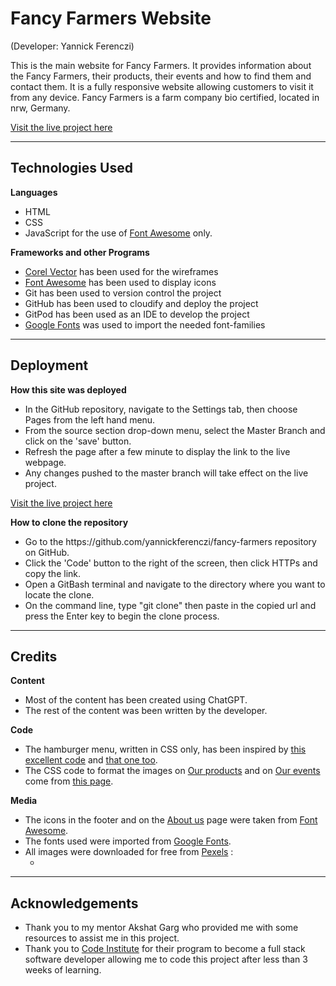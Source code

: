 # Fancy Farmers Website
(Developer: Yannick Ferenczi)

This is the main website for Fancy Farmers. It provides information about the Fancy Farmers, their products, their events and how to find them and contact them. It is a fully responsive website allowing customers to visit it from any device.
Fancy Farmers is a farm company bio certified, located in nrw, Germany.

[Visit the live project here](https://yannickferenczi.github.io/fancy-farmers/index.html)

---
## Technologies Used
**Languages**
<ul>
    <li>HTML</li>
    <li>CSS</li>
    <li>JavaScript for the use of <a href="https://fontawesome.com/" target="_blank">Font Awesome</a> only.</li>
</ul>

**Frameworks and other Programs**
<ul>
    <li><a href="https://app.corelvector.com/ target="_blank">Corel Vector</a> has been used for the wireframes</li>
    <li><a href="https://fontawesome.com/" target="_blank">Font Awesome</a> has been used to display icons</li>
    <li>Git has been used to version control the project</li>
    <li>GitHub has been used to cloudify and deploy the project</li>
    <li>GitPod has been used as an IDE to develop the project</li>
    <li><a href="https://fonts.google.com/">Google Fonts</a> was used to import the needed font-families</li>
</ul>

---
## Deployment
**How this site was deployed**
<ul>
    <li>
        In the GitHub repository, navigate to the Settings tab, then choose Pages from the left hand menu.
    </li>
    <li>
        From the source section drop-down menu, select the Master Branch and click on the 'save' button.
    </li>
    <li>
        Refresh the page after a few minute to display the link to the live webpage.
    </li>
    <li>
        Any changes pushed to the master branch will take effect on the live project.
    </li>
</ul>

[Visit the live project here](https://yannickferenczi.github.io/fancy-farmers/index.html)

**How to clone the repository**
<ul>
    <li>
        Go to the https://github.com/yannickferenczi/fancy-farmers repository on GitHub.
    </li>
    <li>
        Click the 'Code' button to the right of the screen, then click HTTPs and copy the link.
    </li>
    <li>
        Open a GitBash terminal and navigate to the directory where you want to locate the clone.
    </li>
    <li>
        On the command line, type "git clone" then paste in the copied url and press the Enter key to begin the clone process.
    </li>
</ul>

---
## Credits
**Content**
<ul>
    <li>
        Most of the content has been created using ChatGPT.
    </li>
    <li>
        The rest of the content was been written by the developer.
    </li>
</ul>

**Code**
<ul>
    <li>
        The hamburger menu, written in CSS only, has been inspired by <a href="https://blog.logrocket.com/create-responsive-mobile-menu-with-css-no-javascript/" target="_blank">this excellent code</a> and <a href="https://developer.mozilla.org/en-US/docs/Web/CSS/:checked" target="_blank">that one too</a>.
    </li>
    <li>
        The CSS code to format the images on <a href="https://yannickferenczi.github.io/fancy-farmers/our_products.html">Our products</a> and on <a href="https://yannickferenczi.github.io/fancy-farmers/our_events.html">Our events</a> come from <a href="https://www.w3schools.com/css/css3_images.asp">this page</a>.
    </li>
</ul>

**Media**
<ul>
    <li>
        The icons in the footer and on the <a href="https://yannickferenczi.github.io/fancy-farmers/about_us.html" target="_blank">About us</a> page were taken from <a href="https://fontawesome.com/" target="_blank">Font Awesome</a>.
    </li>
    <li>
        The fonts used were imported from <a href="https://fonts.google.com/">Google Fonts</a>.
    </li>
    <li>
        All images were downloaded for free from <a href="https://www.pexels.com/">Pexels</a> :
        <ul>
            <li></li>
        </ul>
    </li>
</ul>

---
## Acknowledgements
<ul>
    <li>
        Thank you to my mentor Akshat Garg who provided me with some resources to assist me in this project.
    </li>
    <li>
        Thank you to <a href="https://codeinstitute.net/de/" target="_blank">Code Institute</a> for their program to become a full stack software developer allowing me to code this project after less than 3 weeks of learning.
    </li>
</ul>

